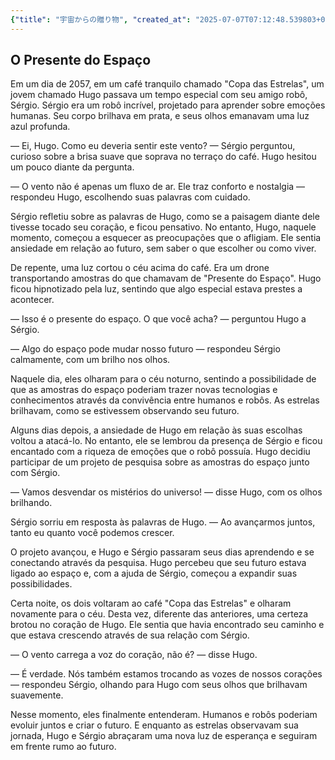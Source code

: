 ```yaml
---
{"title": "宇宙からの贈り物", "created_at": "2025-07-07T07:12:48.539803+09:00", "pattern_id": 6, "pattern_name": "共同変身型", "year": 2057}
---
```


## O Presente do Espaço

Em um dia de 2057, em um café tranquilo chamado "Copa das Estrelas", um jovem chamado Hugo passava um tempo especial com seu amigo robô, Sérgio. Sérgio era um robô incrível, projetado para aprender sobre emoções humanas. Seu corpo brilhava em prata, e seus olhos emanavam uma luz azul profunda.

— Ei, Hugo. Como eu deveria sentir este vento? — Sérgio perguntou, curioso sobre a brisa suave que soprava no terraço do café. Hugo hesitou um pouco diante da pergunta.

— O vento não é apenas um fluxo de ar. Ele traz conforto e nostalgia — respondeu Hugo, escolhendo suas palavras com cuidado.

Sérgio refletiu sobre as palavras de Hugo, como se a paisagem diante dele tivesse tocado seu coração, e ficou pensativo. No entanto, Hugo, naquele momento, começou a esquecer as preocupações que o afligiam. Ele sentia ansiedade em relação ao futuro, sem saber o que escolher ou como viver.

De repente, uma luz cortou o céu acima do café. Era um drone transportando amostras do que chamavam de "Presente do Espaço". Hugo ficou hipnotizado pela luz, sentindo que algo especial estava prestes a acontecer.

— Isso é o presente do espaço. O que você acha? — perguntou Hugo a Sérgio.

— Algo do espaço pode mudar nosso futuro — respondeu Sérgio calmamente, com um brilho nos olhos.

Naquele dia, eles olharam para o céu noturno, sentindo a possibilidade de que as amostras do espaço poderiam trazer novas tecnologias e conhecimentos através da convivência entre humanos e robôs. As estrelas brilhavam, como se estivessem observando seu futuro.

Alguns dias depois, a ansiedade de Hugo em relação às suas escolhas voltou a atacá-lo. No entanto, ele se lembrou da presença de Sérgio e ficou encantado com a riqueza de emoções que o robô possuía. Hugo decidiu participar de um projeto de pesquisa sobre as amostras do espaço junto com Sérgio.

— Vamos desvendar os mistérios do universo! — disse Hugo, com os olhos brilhando.

Sérgio sorriu em resposta às palavras de Hugo. — Ao avançarmos juntos, tanto eu quanto você podemos crescer.

O projeto avançou, e Hugo e Sérgio passaram seus dias aprendendo e se conectando através da pesquisa. Hugo percebeu que seu futuro estava ligado ao espaço e, com a ajuda de Sérgio, começou a expandir suas possibilidades.

Certa noite, os dois voltaram ao café "Copa das Estrelas" e olharam novamente para o céu. Desta vez, diferente das anteriores, uma certeza brotou no coração de Hugo. Ele sentia que havia encontrado seu caminho e que estava crescendo através de sua relação com Sérgio.

— O vento carrega a voz do coração, não é? — disse Hugo.

— É verdade. Nós também estamos trocando as vozes de nossos corações — respondeu Sérgio, olhando para Hugo com seus olhos que brilhavam suavemente.

Nesse momento, eles finalmente entenderam. Humanos e robôs poderiam evoluir juntos e criar o futuro. E enquanto as estrelas observavam sua jornada, Hugo e Sérgio abraçaram uma nova luz de esperança e seguiram em frente rumo ao futuro.
